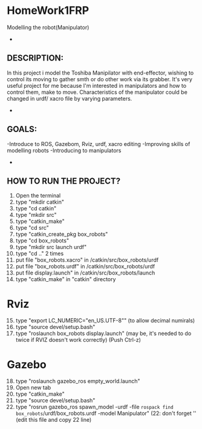 # HomeWork1FRP
Modelling the robot(Manipulator)

-
DESCRIPTION: 
-
In this project i model the Toshiba Manipilator with end-effector, wishing to control its moving to gather smth or do other work via its grabber. It's very useful project for me because I'm interested in manipulators and how to control them, make to move. Characteristics of the manipulator could be changed in urdf/ xacro file by varying parameters.

-
GOALS:
-
-Introduce to ROS, Gazebom, Rviz, urdf, xacro editing
-Improving skills of modelling robots
-Introducing to manipulators

-
HOW TO RUN THE PROJECT?
-
1) Open the terminal
2) type "mkdir catkin"
3) type "cd catkin"
4) type "mkdir src"
5) type "catkin_make"
6) type "cd src"
7) type "catkin_create_pkg box_robots"
8) type "cd box_robots"
9) type "mkdir src launch urdf"
10) type "cd .." 2 times
11) put file "box_robots.xacro" in /catkin/src/box_robots/urdf
12) put file "box_robots.urdf" in /catkin/src/box_robots/urdf
13) put file display.launch" in /catkin/src/box_robots/launch
14) type "catkin_make" in "catkin" directory
# Rviz
15) type "export LC_NUMERIC="en_US.UTF-8"" (to allow decimal numirals)
16) type "source devel/setup.bash"
17) type "roslaunch box_robots display.launch" (may be, it's needed to do twice if RVIZ doesn't work correctly)
(Push Ctrl-z)
# Gazebo
18) type "roslaunch gazebo_ros empty_world.launch"
19) Open new tab
20) type "catkin_make"
21) type "source devel/setup.bash"
22) type "rosrun gazebo_ros spawn_model -urdf -file `rospack find box_robots`/urdf/box_robots.urdf -model Manipulator"
(22: don't forget '' (edit this file and copy 22 line)
